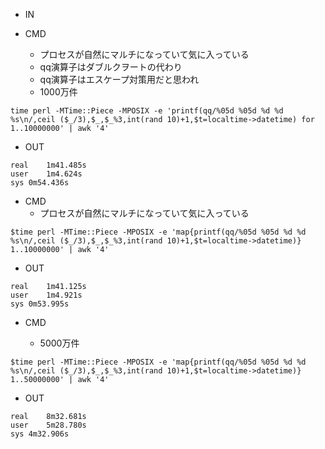 - IN

- CMD
  - プロセスが自然にマルチになっていて気に入っている
  - qq演算子はダブルクヲートの代わり
  - qq演算子はエスケープ対策用だと思われ
  - 1000万件
```
time perl -MTime::Piece -MPOSIX -e 'printf(qq/%05d %05d %d %d %s\n/,ceil ($_/3),$_,$_%3,int(rand 10)+1,$t=localtime->datetime) for 1..10000000' | awk '4'
```


- OUT

```
real	1m41.485s
user	1m4.624s
sys	0m54.436s
```


- CMD
  - プロセスが自然にマルチになっていて気に入っている

```
$time perl -MTime::Piece -MPOSIX -e 'map{printf(qq/%05d %05d %d %d %s\n/,ceil ($_/3),$_,$_%3,int(rand 10)+1,$t=localtime->datetime)} 1..10000000' | awk '4'
```

- OUT

```
real	1m41.125s
user	1m4.921s
sys	0m53.995s
```

- CMD

  - 5000万件

```
$time perl -MTime::Piece -MPOSIX -e 'map{printf(qq/%05d %05d %d %d %s\n/,ceil ($_/3),$_,$_%3,int(rand 10)+1,$t=localtime->datetime)} 1..50000000' | awk '4'
```

- OUT

```
real	8m32.681s
user	5m28.780s
sys	4m32.906s
```
